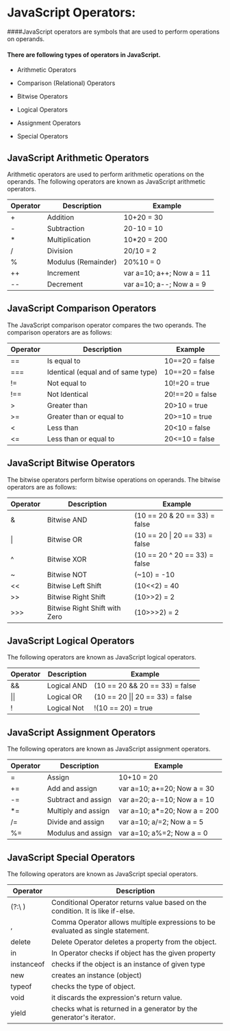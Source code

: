 # JavaScript Operators:
####JavaScript operators are symbols that are used to perform operations on operands.

#### There are following types of operators in JavaScript.

* Arithmetic Operators
- Comparison (Relational) Operators
* Bitwise Operators
- Logical Operators
* Assignment Operators
- Special Operators

## JavaScript Arithmetic Operators
Arithmetic operators are used to perform arithmetic operations on the operands. The following operators are known as JavaScript arithmetic operators.  

|Operator|Description|Example|
|---|---|---|
|+|	Addition|10+20 = 30|
|- |Subtraction	|20-10 = 10|
|* |Multiplication|	10*20 = 200|
|/|Division	|20/10 = 2|
|%|Modulus (Remainder)|20%10 = 0|
|++|Increment|var a=10; a++; Now a = 11|
|--|Decrement|var a=10; a--; Now a = 9|

## JavaScript Comparison Operators
The JavaScript comparison operator compares the two operands. The comparison operators are as follows:


|Operator|	Description|	Example|
|---|---|---|
|==|	Is equal to|	10==20 = false|
|===|	Identical (equal and of same type)|	10==20 = false|
|!=|	Not equal to|	10!=20 = true|
|!==|	Not Identical|	20!==20 = false|
|>	|Greater than	|20>10 = true|
|>=|	Greater than or equal to|	20>=10 = true|
|<|	Less than|	20<10 = false|
|<=|	Less than or equal to|	20<=10 = false|



## JavaScript Bitwise Operators
The bitwise operators perform bitwise operations on operands. The bitwise operators are as follows:

|Operator|Description|Example|
|---|---|---|
|&|	Bitwise AND| (10 == 20 & 20 == 33) = false|
| \|  |	Bitwise OR|	(10 == 20 \| 20 == 33) = false|
|^|	Bitwise XOR|	(10 == 20 ^ 20 == 33) = false|
|~|	Bitwise NOT|	(~10) = -10|
|<<|	Bitwise Left Shift|	(10<<2) = 40|
|>>|	Bitwise Right Shift|	(10>>2) = 2|
|>>>|	Bitwise Right Shift with Zero|	(10>>>2) = 2|


## JavaScript Logical Operators
The following operators are known as JavaScript logical operators.

|Operator|	Description|	Example|
|---|---|---|
|&&|	Logical AND|	(10 == 20 && 20 == 33) = false|
|\|\| |	Logical OR|	(10 == 20 \|\| 20 == 33) = false|
|!|	Logical Not	|!(10 == 20) = true|


## JavaScript Assignment Operators
The following operators are known as JavaScript assignment operators.

|Operator|	Description|Example|
|---|---|---|
|=|	Assign|	10+10 = 20|
|+=|	Add and assign|	var a=10; a+=20; Now a = 30|
|-=|	Subtract and assign|	var a=20; a-=10; Now a = 10|
|*=|	Multiply and assign|	var a=10; a*=20; Now a = 200|
|/=|	Divide and assign|	var a=10; a/=2; Now a = 5|
|%=|	Modulus and assign|	var a=10; a%=2; Now a = 0|

## JavaScript Special Operators
The following operators are known as JavaScript special operators.

|Operator|	Description|
|---|---|
| \(?:\ ) |	Conditional Operator returns value based on the condition. It is like if-else.|
|,|	Comma Operator allows multiple expressions to be evaluated as single statement.|
|delete|	Delete Operator deletes a property from the object.|
|in|	In Operator checks if object has the given property|
|instanceof|	checks if the object is an instance of given type|
|new|	creates an instance (object)|
|typeof|	checks the type of object.|
|void|	it discards the expression's return value.|
|yield|	checks what is returned in a generator by the generator's iterator.|

